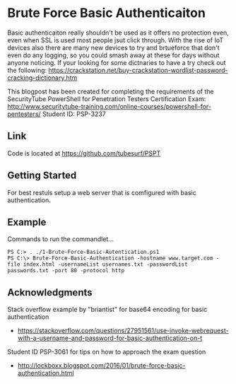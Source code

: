 # Brute Force Basic Authenticaiton

Basic authenticaiton really shouldn't be used as it offers no protection even, even when SSL is used most people jsut click through.
With the rise of IoT devices also there are many new devices to try and brtueforce that don't even do any logging, so you could smash
away at these for days without anyone noticing. If your looking for some dictnaries to have a try check out the following:
https://crackstation.net/buy-crackstation-wordlist-password-cracking-dictionary.htm

This blogpost has been created for completing the requirements of the SecurityTube PowerShell for Penetration Testers Certification Exam:
http://www.securitytube-training.com/online-courses/powershell-for-pentesters/
Student ID: PSP-3237

## Link

Code is located at https://github.com/tubesurf/PSPT

## Getting Started

For best restuls setup a web server that is comfigured with basic authentication.

## Example

Commands to run the commandlet...

```
PS C:> . ./1-Brute-Force-Basic-Autentication.ps1
PS C:\> Brute-Force-Basic-Authentication -hostname www.target.com -file index.html -usernameList usernames.txt -passwordList passwords.txt -port 80 -protocol http
```

## Acknowledgments

Stack overflow example by "briantist" for base64 encoding for basic authentication
* https://stackoverflow.com/questions/27951561/use-invoke-webrequest-with-a-username-and-password-for-basic-authentication-on-t

Student ID PSP-3061 for tips on how to approach the exam question
* http://lockboxx.blogspot.com/2016/01/brute-force-basic-authentication.html